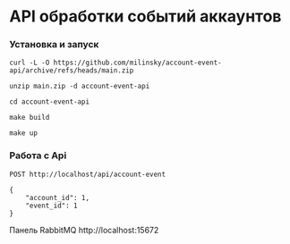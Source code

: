 # API обработки событий аккаунтов

### Установка и запуск

```shell
curl -L -O https://github.com/milinsky/account-event-api/archive/refs/heads/main.zip
```
```shell
unzip main.zip -d account-event-api
```
```shell
cd account-event-api
```
```shell
make build
```
```shell
make up
```

### Работа с Api

```POST http://localhost/api/account-event```
```
{
    "account_id": 1,
    "event_id": 1
}

```

Панель RabbitMQ http://localhost:15672
